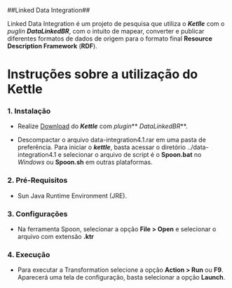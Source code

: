 ##Linked Data Integration##

Linked Data Integration é um projeto de pesquisa que utiliza o ***Ketlle*** com o *puglin **DataLinkedBR***, com o intuito de mapear, converter  e publicar diferentes formatos de dados de origem  para o formato final **Resource Description Framework** (**RDF**).  

# **Instruções sobre a utilização do Kettle** #


### 1.  Instalação ###

   - Realize [Download](https://www.dropbox.com/s/drifopaw2eprlu5/data-integration4.1.rar) do ***Kettle*** com *plugin*** *DataLinkedBR***.     
     
   - Descompactar o arquivo data-integration4.1.rar em uma pasta de preferência.
     Para iniciar o ***kettle***, basta acessar o diretório ../data-integration4.1 e
     selecionar o arquivo de script é o **Spoon.bat** no *Windows* ou **Spoon.sh** em outras plataformas.
  
### 2.  Pré-Requisitos ###

 - Sun Java Runtime Environment (JRE).
  
### 3.  Configurações ###

 - Na ferramenta Spoon, selecionar a opção **File > Open** e selecionar o arquivo com extensão **.ktr**

### 4.  Execução ###

 - Para executar a Transformation selecione a opção **Action > Run** ou **F9**.  Aparecerá uma tela de configuração, basta selecionar a opção **Launch**.	

